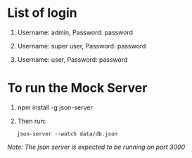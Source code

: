 # List of login

1. Username: admin, Password: password

2. Username: super user, Password: password

3. Username: user, Password: password

# To run the Mock Server

1. npm install -g json-server

2. Then run:

```
   json-server --watch data/db.json
```

_Note: The json server is expected to be running on port 3000_
